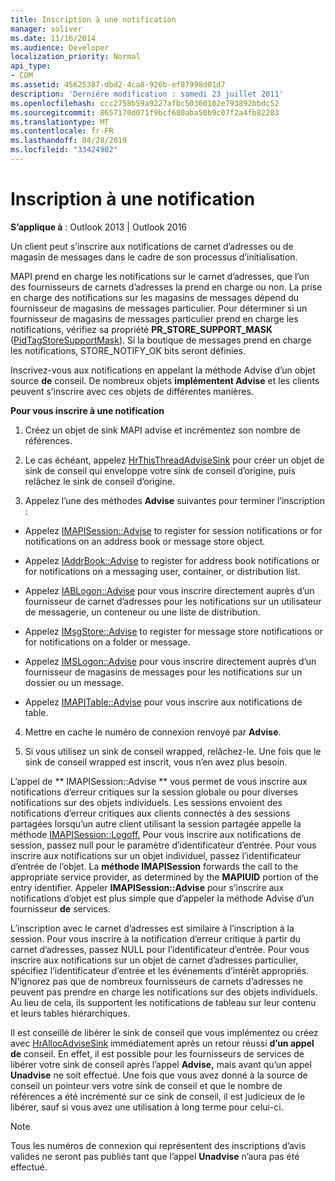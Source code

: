 ```yaml
---
title: Inscription à une notification
manager: soliver
ms.date: 11/16/2014
ms.audience: Developer
localization_priority: Normal
api_type:
- COM
ms.assetid: 45625387-dbd2-4ca8-926b-ef87998d01d7
description: 'Derniére modification : samedi 23 juillet 2011'
ms.openlocfilehash: ccc2758b59a9227afbc50360102e793892bbdc52
ms.sourcegitcommit: 8657170d071f9bcf680aba50b9c07f2a4fb82283
ms.translationtype: MT
ms.contentlocale: fr-FR
ms.lasthandoff: 04/28/2019
ms.locfileid: "33424902"
---
```

# <a name="registering-for-a-notification"></a>Inscription à une notification

  
  
**S’applique à** : Outlook 2013 | Outlook 2016 
  
Un client peut s’inscrire aux notifications de carnet d’adresses ou de magasin de messages dans le cadre de son processus d’initialisation.
  
MAPI prend en charge les notifications sur le carnet d’adresses, que l’un des fournisseurs de carnets d’adresses la prend en charge ou non. La prise en charge des notifications sur les magasins de messages dépend du fournisseur de magasins de messages particulier. Pour déterminer si un fournisseur de magasins de messages particulier prend en charge les notifications, vérifiez sa propriété **PR_STORE_SUPPORT_MASK** ([PidTagStoreSupportMask](pidtagstoresupportmask-canonical-property.md)). Si la boutique de messages prend en charge les notifications, STORE_NOTIFY_OK bits seront définies. 
  
Inscrivez-vous aux notifications en appelant la méthode Advise d’un objet source **de** conseil. De nombreux objets **implémentent Advise** et les clients peuvent s’inscrire avec ces objets de différentes manières. 
  
 **Pour vous inscrire à une notification**
  
1. Créez un objet de sink MAPI advise et incrémentez son nombre de références.
    
2. Le cas échéant, appelez [HrThisThreadAdviseSink](hrthisthreadadvisesink.md) pour créer un objet de sink de conseil qui enveloppe votre sink de conseil d’origine, puis relâchez le sink de conseil d’origine. 
    
3. Appelez l’une des méthodes **Advise** suivantes pour terminer l’inscription : 
    
  - Appelez [IMAPISession::Advise](imapisession-advise.md) to register for session notifications or for notifications on an address book or message store object. 
    
  - Appelez [IAddrBook::Advise](iaddrbook-advise.md) to register for address book notifications or for notifications on a messaging user, container, or distribution list. 
    
  - Appelez [IABLogon::Advise](iablogon-advise.md) pour vous inscrire directement auprès d’un fournisseur de carnet d’adresses pour les notifications sur un utilisateur de messagerie, un conteneur ou une liste de distribution. 
    
  - Appelez [IMsgStore::Advise](imsgstore-advise.md) to register for message store notifications or for notifications on a folder or message. 
    
  - Appelez [IMSLogon::Advise](imslogon-advise.md) pour vous inscrire directement auprès d’un fournisseur de magasins de messages pour les notifications sur un dossier ou un message. 
    
  - Appelez [IMAPITable::Advise](imapitable-advise.md) pour vous inscrire aux notifications de table. 
    
4. Mettre en cache le numéro de connexion renvoyé par **Advise**.
    
5. Si vous utilisez un sink de conseil wrapped, relâchez-le. Une fois que le sink de conseil wrapped est inscrit, vous n’en avez plus besoin.
    
L’appel de ** IMAPISession::Advise ** vous permet de vous inscrire aux notifications d’erreur critiques sur la session globale ou pour diverses notifications sur des objets individuels. Les sessions envoient des notifications d’erreur critiques aux clients connectés à des sessions partagées lorsqu’un autre client utilisant la session partagée appelle la méthode [IMAPISession::Logoff.](imapisession-logoff.md) Pour vous inscrire aux notifications de session, passez null pour le paramètre d’identificateur d’entrée. Pour vous inscrire aux notifications sur un objet individuel, passez l’identificateur d’entrée de l’objet. La **méthode IMAPISession** forwards the call to the appropriate service provider, as determined by the **MAPIUID** portion of the entry identifier. Appeler **IMAPISession::Advise** pour s’inscrire aux notifications d’objet est plus simple que d’appeler la méthode Advise d’un fournisseur **de** services. 
  
L’inscription avec le carnet d’adresses est similaire à l’inscription à la session. Pour vous inscrire à la notification d’erreur critique à partir du carnet d’adresses, passez NULL pour l’identificateur d’entrée. Pour vous inscrire aux notifications sur un objet de carnet d’adresses particulier, spécifiez l’identificateur d’entrée et les événements d’intérêt appropriés. N’ignorez pas que de nombreux fournisseurs de carnets d’adresses ne peuvent pas prendre en charge les notifications sur des objets individuels. Au lieu de cela, ils supportent les notifications de tableau sur leur contenu et leurs tables hiérarchiques. 
  
Il est conseillé de libérer le sink de conseil que vous implémentez ou créez avec [HrAllocAdviseSink](hrallocadvisesink.md) immédiatement après un retour réussi **d’un appel de** conseil. En effet, il est possible pour les fournisseurs de services de libérer votre sink de conseil après l’appel **Advise,** mais avant qu’un appel **Unadvise** ne soit effectué. Une fois que vous avez donné à la source de conseil un pointeur vers votre sink de conseil et que le nombre de références a été incrémenté sur ce sink de conseil, il est judicieux de le libérer, sauf si vous avez une utilisation à long terme pour celui-ci. 
  
> [!NOTE]
> Tous les numéros de connexion qui représentent des inscriptions d’avis valides ne seront pas publiés tant que l’appel **Unadvise** n’aura pas été effectué. 
  

